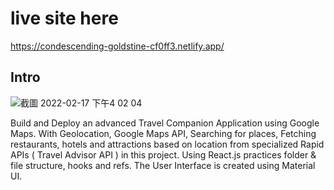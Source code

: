 # live site here

https://condescending-goldstine-cf0ff3.netlify.app/

## Intro
![截圖 2022-02-17 下午4 02 04](https://user-images.githubusercontent.com/44563581/154570230-a9dd7814-330a-4ba5-8f1f-fc8b973fdf56.png)

Build and Deploy an advanced Travel Companion Application using Google Maps. With Geolocation, Google Maps API, Searching for places, Fetching restaurants, hotels and attractions based on location from specialized Rapid APIs ( Travel Advisor API ) in this project. Using React.js practices folder & file structure, hooks and refs. The User Interface is created using Material UI.

